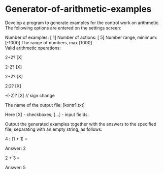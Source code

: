 # Generator-of-arithmetic-examples

Develop a program to generate examples for the control work on arithmetic. The following options are entered on the settings screen:

Number of examples: [ 1]
Number of actions: [ 5]
Number range, minimum: [-1000]
The range of numbers, max [1000]   
Valid arithmetic operations:

2+2? [X]

2-2? [X]

2*2? [X]

2:2? [X]

-(-2)? [X] // sign change

The name of the output file: [kontr1.txt]

Here [X] - checkboxes; [...] - input fields.

  Output the generated examples together with the answers to the specified file,
separating with an empty string, as follows:

4 : (1 + 1) = 
       
Answer: 2

2 + 3 = 
        
Answer: 5
